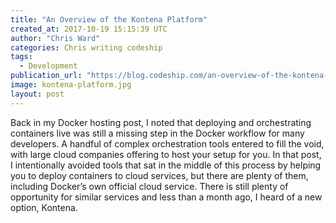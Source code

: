 ```yaml
---
title: "An Overview of the Kontena Platform"
created_at: 2017-10-19 15:15:39 UTC
author: "Chris Ward"
categories: Chris writing codeship
tags: 
  - Development
publication_url: "https://blog.codeship.com/an-overview-of-the-kontena-platform/"
image: kontena-platform.jpg
layout: post
---
```

Back in my Docker hosting post, I noted that deploying and orchestrating containers live was still a missing step in the Docker workflow for many developers. A handful of complex orchestration tools entered to fill the void, with large cloud companies offering to host your setup for you. In that post, I intentionally avoided tools that sat in the middle of this process by helping you to deploy containers to cloud services, but there are plenty of them, including Docker’s own official cloud service. There is still plenty of opportunity for similar services and less than a month ago, I heard of a new option, Kontena.

